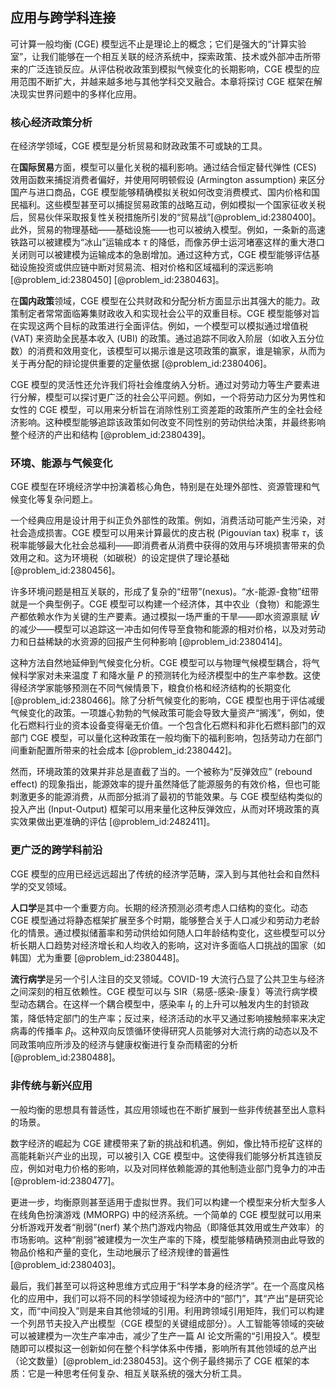 ## 应用与跨学科连接

可计算一般均衡 (CGE) 模型远不止是理论上的概念；它们是强大的“计算实验室”，让我们能够在一个相互关联的经济系统中，探索政策、技术或外部冲击所带来的广泛连锁反应。从评估税收政策到模拟气候变化的长期影响，CGE 模型的应用范围不断扩大，并越来越多地与其他学科交叉融合。本章将探讨 CGE 框架在解决现实世界问题中的多样化应用。

### 核心经济政策分析

在经济学领域，CGE 模型是分析贸易和财政政策不可或缺的工具。

在**国际贸易**方面，模型可以量化关税的福利影响。通过结合恒定替代弹性 (CES) 效用函数来捕捉消费者偏好，并使用阿明顿假设 (Armington assumption) 来区分国产与进口商品，CGE 模型能够精确模拟关税如何改变消费模式、国内价格和国民福利。这些模型甚至可以捕捉贸易政策的战略互动，例如模拟一个国家征收关税后，贸易伙伴采取报复性关税措施所引发的“贸易战”[@problem_id:2380400]。此外，贸易的物理基础——基础设施——也可以被纳入模型。例如，一条新的高速铁路可以被建模为“冰山”运输成本 $\tau$ 的降低，而像苏伊士运河堵塞这样的重大港口关闭则可以被建模为运输成本的急剧增加。通过这种方式，CGE 模型能够评估基础设施投资或供应链中断对贸易流、相对价格和区域福利的深远影响 [@problem_id:2380450] [@problem_id:2380463]。

在**国内政策**领域，CGE 模型在公共财政和分配分析方面显示出其强大的能力。政策制定者常常面临筹集财政收入和实现社会公平的双重目标。CGE 模型能够对旨在实现这两个目标的政策进行全面评估。例如，一个模型可以模拟通过增值税 (VAT) 来资助全民基本收入 (UBI) 的政策。通过追踪不同收入阶层（如收入五分位数）的消费和效用变化，该模型可以揭示谁是这项政策的赢家，谁是输家，从而为关于再分配的辩论提供重要的定量依据 [@problem_id:2380406]。

CGE 模型的灵活性还允许我们将社会维度纳入分析。通过对劳动力等生产要素进行分解，模型可以探讨更广泛的社会公平问题。例如，一个将劳动力区分为男性和女性的 CGE 模型，可以用来分析旨在消除性别工资差距的政策所产生的全社会经济影响。这种模型能够追踪该政策如何改变不同性别的劳动供给决策，并最终影响整个经济的产出和结构 [@problem_id:2380439]。

### 环境、能源与气候变化

CGE 模型在环境经济学中扮演着核心角色，特别是在处理外部性、资源管理和气候变化等复杂问题上。

一个经典应用是设计用于纠正负外部性的政策。例如，消费活动可能产生污染，对社会造成损害。CGE 模型可以用来计算最优的皮古税 (Pigouvian tax) 税率 $\tau$，该税率能够最大化社会总福利——即消费者从消费中获得的效用与环境损害带来的负效用之和。这为环境税（如碳税）的设定提供了理论基础 [@problem_id:2380456]。

许多环境问题是相互关联的，形成了复杂的“纽带”(nexus)。“水-能源-食物”纽带就是一个典型例子。CGE 模型可以构建一个经济体，其中农业（食物）和能源生产都依赖水作为关键的生产要素。通过模拟一场严重的干旱——即水资源禀赋 $\bar{W}$ 的减少——模型可以追踪这一冲击如何传导至食物和能源的相对价格，以及对劳动力和日益稀缺的水资源的回报产生何种影响 [@problem_id:2380414]。

这种方法自然地延伸到气候变化分析。CGE 模型可以与物理气候模型耦合，将气候科学家对未来温度 $T$ 和降水量 $P$ 的预测转化为经济模型中的生产率参数。这使得经济学家能够预测在不同气候情景下，粮食价格和经济结构的长期变化 [@problem_id:2380466]。除了分析气候变化的影响，CGE 模型也用于评估减缓气候变化的政策。一项雄心勃勃的气候政策可能会导致大量资产“搁浅”，例如，使化石燃料行业的资本设备变得毫无价值。一个包含化石燃料和非化石燃料部门的双部门 CGE 模型，可以量化这种政策在一般均衡下的福利影响，包括劳动力在部门间重新配置所带来的社会成本 [@problem_id:2380442]。

然而，环境政策的效果并非总是直截了当的。一个被称为“反弹效应” (rebound effect) 的现象指出，能源效率的提升虽然降低了能源服务的有效价格，但也可能刺激更多的能源消费，从而部分抵消了最初的节能效果。与 CGE 模型结构类似的投入产出 (Input-Output) 框架可以用来量化这种反弹效应，从而对环境政策的真实效果做出更准确的评估 [@problem_id:2482411]。

### 更广泛的跨学科前沿

CGE 模型的应用已经远远超出了传统的经济学范畴，深入到与其他社会和自然科学的交叉领域。

**人口学**是其中一个重要方向。长期的经济预测必须考虑人口结构的变化。动态 CGE 模型通过将静态框架扩展至多个时期，能够整合关于人口减少和劳动力老龄化的情景。通过模拟储蓄率和劳动供给如何随人口年龄结构变化，这些模型可以分析长期人口趋势对经济增长和人均收入的影响，这对许多面临人口挑战的国家（如韩国）尤为重要 [@problem_id:2380448]。

**流行病学**是另一个引人注目的交叉领域。COVID-19 大流行凸显了公共卫生与经济之间深刻的相互依赖性。CGE 模型可以与 SIR（易感-感染-康复）等流行病学模型动态耦合。在这样一个耦合模型中，感染率 $I_t$ 的上升可以触发内生的封锁政策，降低特定部门的生产率；反过来，经济活动的水平又通过影响接触频率来决定病毒的传播率 $\beta_t$。这种双向反馈循环使得研究人员能够对大流行病的动态以及不同政策响应所涉及的经济与健康权衡进行复杂而精密的分析 [@problem_id:2380488]。

### 非传统与新兴应用

一般均衡的思想具有普适性，其应用领域也在不断扩展到一些非传统甚至出人意料的场景。

数字经济的崛起为 CGE 建模带来了新的挑战和机遇。例如，像比特币挖矿这样的高能耗新兴产业的出现，可以被引入 CGE 模型中。这使得我们能够分析其连锁反应，例如对电力价格的影响，以及对同样依赖能源的其他制造业部门竞争力的冲击 [@problem-id:2380477]。

更进一步，均衡原则甚至适用于虚拟世界。我们可以构建一个模型来分析大型多人在线角色扮演游戏 (MMORPG) 中的经济系统。一个简单的 CGE 模型就可以用来分析游戏开发者“削弱”(nerf) 某个热门游戏内物品（即降低其效用或生产效率）的市场影响。这种“削弱”被建模为一次生产率的下降，模型能够精确预测由此导致的物品价格和产量的变化，生动地展示了经济规律的普遍性 [@problem_id:2380403]。

最后，我们甚至可以将这种思维方式应用于“科学本身的经济学”。在一个高度风格化的应用中，我们可以将不同的科学领域视为经济中的“部门”，其“产出”是研究论文，而“中间投入”则是来自其他领域的引用。利用跨领域引用矩阵，我们可以构建一个列昂节夫投入产出模型（CGE 模型的关键组成部分）。人工智能等领域的突破可以被建模为一次生产率冲击，减少了生产一篇 AI 论文所需的“引用投入”。模型随即可以模拟这一创新如何在整个科学体系中传播，影响所有其他领域的总产出（论文数量）[@problem_id:2380453]。这个例子最终揭示了 CGE 框架的本质：它是一种思考任何复杂、相互关联系统的强大分析工具。